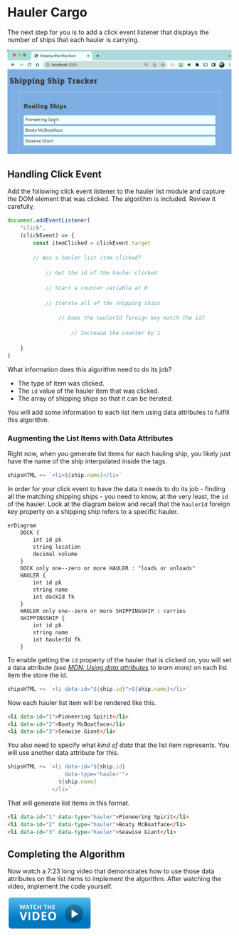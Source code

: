 # Hauler Cargo

The next step for you is to add a click event listener that displays the number of ships that each hauler is carrying.

![](./images/haulers-click.gif)

## Handling Click Event

Add the following click event listener to the hauler list module and capture the DOM element that was clicked. The algorithm is included. Review it carefully.

```js
document.addEventListener(
    "click",
    (clickEvent) => {
        const itemClicked = clickEvent.target

        // Was a hauler list item clicked?

            // Get the id of the hauler clicked

            // Start a counter variable at 0

            // Iterate all of the shipping ships

                // Does the haulerId foreign key match the id?

                    // Increase the counter by 1

    }
)
```

What information does this algorithm need to do its job?

* The type of item was clicked.
* The `id` value of the hauler item that was clicked.
* The array of shipping ships so that it can be iterated.

You will add some information to each list item using data attributes to fulfill this algorithm.

### Augmenting the List Items with Data Attributes

Right now, when you generate list items for each hauling ship, you likely just have the name of the ship interpolated inside the tags.

```js
shipsHTML += `<li>${ship.name}</li>`
```

In order for your click event to have the data it needs to do its job - finding all the matching shipping ships - you need to know, at the very least, the `id` of the hauler. Look at the diagram below and recall that the `haulerId` foreign key property on a shipping ship refers to a specific hauler.


```mermaid
erDiagram
    DOCK {
        int id pk
        string location
        decimal volume
    }
    DOCK only one--zero or more HAULER : "loads or unloads"
    HAULER {
        int id pk
        string name
        int dockId fk
    }
    HAULER only one--zero or more SHIPPINGSHIP : carries
    SHIPPINGSHIP {
        int id pk
        string name
        int haulerId fk
    }
```

To enable getting the `id` property of the hauler that is clicked on, you will set a data attribute _(see [MDN: Using data attributes](https://developer.mozilla.org/en-US/docs/Learn/HTML/Howto/Use_data_attributes) to learn more)_ on each list item the store the id.

```js
shipsHTML += `<li data-id="${ship.id}">${ship.name}</li>`
```

Now each hauler list item will be rendered like this.

```html
<li data-id="1">Pioneering Spirit</li>
<li data-id="2">Boaty McBoatface</li>
<li data-id="3">Seawise Giant</li>
```

You also need to specify what _kind of data_ that the list item represents. You will use another data attribute for this.

```js
shipsHTML += `<li data-id="${ship.id}
                  data-type='hauler'">
                ${ship.name}
              </li>`
```

That will generate list items in this format.

```html
<li data-id="1" data-type="hauler">Pioneering Spirit</li>
<li data-id="2" data-type="hauler">Boaty McBoatface</li>
<li data-id="3" data-type="hauler">Seawise Giant</li>
```

## Completing the Algorithm

Now watch a 7:23 long video that demonstrates how to use those data attributes on the list items to implement the algorithm. After watching the video, implement the code yourself.

[<img src="../../book-0-installations/chapters/images/video-play-icon.gif" height="75rem" />](https://watch.screencastify.com/v/HejwK9vip1vEWG2EfZMX)

